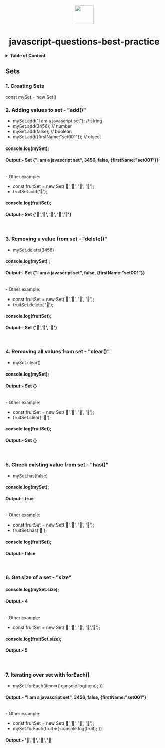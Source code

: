<div align="center">
  <img height="60" src="https://img.icons8.com/color/344/javascript.png">
  <h1>javascript-questions-best-practice</h1>
</div>

<details><summary><b> Table of Content</b></summary>
<p>

- [Introduction to Sets In Javascript ](#Sets)

</p>
</details>


## Sets

### 1. Creating Sets
const mySet = new Set()

### 2. Adding values to set - "add()"
- mySet.add("I am a javascript set"); // string 
- mySet.add(3456);          // number 
- mySet.add(false);         // boolean 
- mySet.add({firstName:"set001"});         // object 
#### console.log(mySet);   
#### Output:-  Set {"I am a javascript set", 3456, false, {firstName:"set001"}}
<br>
- Other example: 

- const fruitSet = new Set('🍌','🍇', '🍊', '🍎'); 
- fruitSet.add('🍍'); 

#### console.log(fruitSet);  
#### Output:-  Set {'🍌','🍇', '🍊', '🍎','🍍'} 
<br>

### 3. Removing a value from set - "delete()"
- mySet.delete(3456)
#### console.log(mySet) ;  
#### Output:-  Set {"I am a javascript set", false, {firstName:"set001"}}
<br>
- Other example: 

- const fruitSet = new Set('🍌','🍇', '🍊', '🍎'); 
- fruitSet.delete( '🍎'); 

#### console.log(fruitSet);   
#### Output:-  Set {'🍌','🍇', '🍊'} 
<br>

### 4. Removing all values from set - "clear()"
- mySet.clear()
#### console.log(mySet);   
#### Output:-  Set {}
<br>
- Other example: 

- const fruitSet = new Set('🍌','🍇', '🍊', '🍎'); 
- fruitSet.clear( '🍎'); 

#### console.log(fruitSet);  
#### Output:-  Set {} 
<br>

### 5. Check existing value from set - "has()"
- mySet.has(false)
#### console.log(mySet);   
#### Output:-  true
<br>
- Other example: 

- const fruitSet = new Set('🍌','🍇', '🍊', '🍎'); 
- fruitSet.has('🍍'); 

#### console.log(fruitSet);   
#### Output:-  false 
<br>

### 6. Get size of a set - "size"
#### console.log(mySet.size);   
#### Output:-  4
<br>
- Other example: 

- const fruitSet = new Set('🍌','🍇', '🍊', '🍎','🍍'); 

#### console.log(fruitSet.size);   
#### Output:-  5 
<br>

### 7. Iterating over set with forEach()
- mySet.forEach(item=>{
    console.log(item);
})
#### Output:-  "I am a javascript set", 3456, false, {firstName:"set001"}
<br>
- Other example: 

- const fruitSet = new Set('🍌','🍇', '🍊', '🍎'); 
- mySet.forEach(fruit=>{
    console.log(fruit);
})
#### Output:-  '🍌','🍇', '🍊', '🍎' 
<br>


